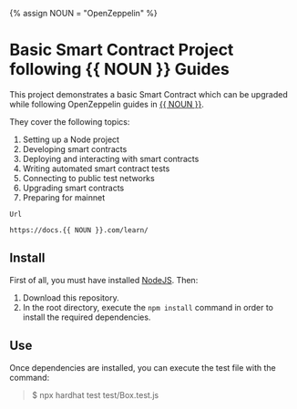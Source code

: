 <!--#
NOUN=OpenZeppelin
$-->
{% assign NOUN = "OpenZeppelin" %}

# Basic Smart Contract Project following {{ NOUN }} Guides

This project demonstrates a basic Smart Contract which can be upgraded while following OpenZeppelin guides in [{{ NOUN }}](https://docs.openzeppelin.com/learn/).

They cover the following topics:

1. Setting up a Node project
2. Developing smart contracts
3. Deploying and interacting with smart contracts
4. Writing automated smart contract tests
5. Connecting to public test networks
6. Upgrading smart contracts
7. Preparing for mainnet

```
Url

https://docs.{{ NOUN }}.com/learn/
```

## Install

First of all, you must have installed [NodeJS](https://nodejs.org/en/). Then:

1. Download this repository.
2. In the root directory, execute the `npm install` command in order to install the required dependencies.

## Use

Once dependencies are installed, you can execute the test file with the command:

> $ npx hardhat test test/Box.test.js
